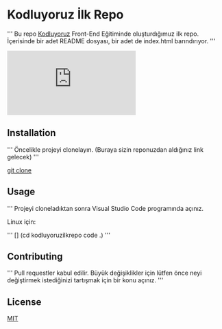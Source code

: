 # Kodluyoruz İlk Repo

''' Bu repo [Kodluyoruz](https://www.kodluyoruz.org/) Front-End Eğitiminde oluşturdığımuz ilk repo. İçerisinde bir adet README dosyası, bir adet de index.html barındırıyor. '''

![Lorem Picsum Gorsel](https://dosya.co/h91fnv16rrrv/WhatsApp_Image_2022-03-31_at_22.54.59.jpeg.html
)  
 
## Installation

''' Öncelikle projeyi clonelayın. (Buraya sizin reponuzdan aldığınız link gelecek) '''

[git clone](https://github.com/Fatma853/kodluyoruzilkrepo) 

## Usage

''' Projeyi cloneladıktan sonra Visual Studio Code programında açınız.

Linux için: 

'''
[] (cd kodluyoruzilkrepo
code .) 
'''

## Contributing

''' Pull requestler kabul edilir. Büyük değişiklikler için lütfen önce neyi değiştirmek istediğinizi tartışmak için bir konu açınız. '''

## License

[MIT](https://choosealicense.com/) 